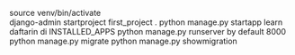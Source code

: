 
source venv/bin/activate   
django-admin startproject first_project . 
python manage.py startapp learn 
daftarin di INSTALLED_APPS
python manage.py runserver by default 8000
python manage.py migrate 
python manage.py showmigration
